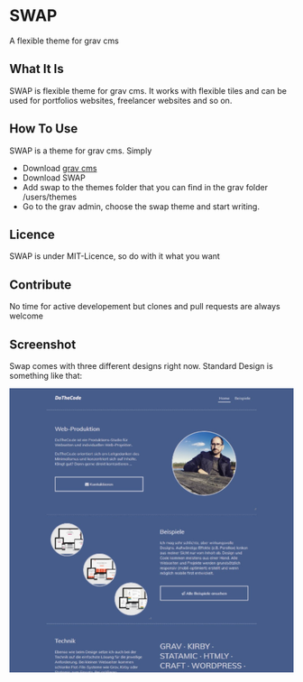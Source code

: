 # SWAP
A flexible theme for grav cms
## What It Is
SWAP is flexible theme for grav cms. It works with flexible tiles and can be used for portfolios websites, freelancer websites and so on. 
## How To Use
SWAP is a theme for grav cms. Simply
* Download [grav cms](https://getgrav.org/)
* Download SWAP 
* Add swap to the themes folder that you can find in the grav folder /users/themes
* Go to the grav admin, choose the swap theme and start writing. 
## Licence
SWAP is under MIT-Licence, so do with it what you want
## Contribute
No time for active developement but clones and pull requests are always welcome
## Screenshot
Swap comes with three different designs right now. Standard Design is something like that: 

![Standard-Design](/screenshot.jpg)
